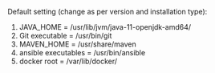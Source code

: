 Default setting (change as per version and installation type):
1. JAVA_HOME = /usr/lib/jvm/java-11-openjdk-amd64/
2. Git executable = /usr/bin/git
3. MAVEN_HOME = /usr/share/maven
4. ansible executables = /usr/bin/ansible
5. docker root = /var/lib/docker/
